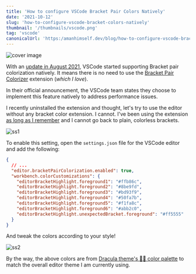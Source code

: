 ```yaml
---
title: 'How to configure VSCode Bracket Pair Colors Natively'
date: '2021-10-12'
slug: 'how-to-configure-vscode-bracket-colors-natively'
thumbnail: '/thumbnails/vscode.png'
tag: 'vscode'
canonicalUrl: 'https:/amanhimself.dev/blog/how-to-configure-vscode-bracket-colors-natively/'
---
```


![cover image](https://res.cloudinary.com/practicaldev/image/fetch/s--lgaAXnJK--/c_imagga_scale,f_auto,fl_progressive,h_420,q_auto,w_1000/https://dev-to-uploads.s3.amazonaws.com/uploads/articles/r84rtekdnk3qd4r4v31e.png)

With an [update in August 2021](https://code.visualstudio.com/updates/v1_60#_high-performance-bracket-pair-colorization), VSCode started supporting Bracket pair colorization natively. It means there is no need to use the [Bracket Pair Colorizer](https://marketplace.visualstudio.com/items?itemName=CoenraadS.bracket-pair-colorizer) extension (_which I love_).

In their official announcement, the VSCode team states they choose to implement this feature natively to address performance issues.

I recently uninstalled the extension and thought, let's try to use the editor without any bracket color extension. I cannot. I've been using the extension [as long as I remember](https://amanhimself.dev/blog/how-i-configure-vscode-for-everything/) and I cannot go back to plain, colorless brackets.

![ss1](https://i.imgur.com/JBOVcnV.png)

To enable this setting, open the `settings.json` file for the VSCode editor and add the following:

```json
{
  // ...
  "editor.bracketPairColorization.enabled": true,
  "workbench.colorCustomizations": {
    "editorBracketHighlight.foreground1": "#ffb86c",
    "editorBracketHighlight.foreground2": "#8be9fd",
    "editorBracketHighlight.foreground3": "#bd93f9",
    "editorBracketHighlight.foreground4": "#50fa7b",
    "editorBracketHighlight.foreground5": "#f1fa8c",
    "editorBracketHighlight.foreground6": "#abb2c0",
    "editorBracketHighlight.unexpectedBracket.foreground": "#ff5555"
  }
}
```

And tweak the colors according to your style!

![ss2](https://i.imgur.com/tSgx02e.png)

By the way, the above colors are from [Dracula theme's 🧛‍♂️ color palette](https://draculatheme.com/contribute) to match the overall editor theme I am currently using.

